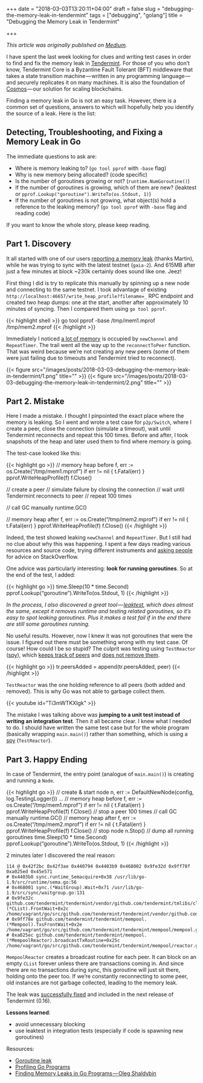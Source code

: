+++
date = "2018-03-03T13:20:11+04:00"
draft = false
slug = "debugging-the-memory-leak-in-tendermint"
tags = ["debugging", "golang"]
title = "Debugging the Memory Leak in Tendermint"

+++

_This article was originally published on [Medium](https://blog.cosmos.network/debugging-the-memory-leak-in-tendermint-210186711420)._

I have spent the last week looking for clues and writing test cases in order to
find and fix the memory leak in
[Tendermint](https://github.com/tendermint/tendermint/). For those of you who
don’t know, Tendermint Core is a Byzantine Fault Tolerant (BFT) middleware that
takes a state transition machine — written in any programming language — and
securely replicates it on many machines. It is also the foundation of
[Cosmos](https://cosmos.network/) — our solution for scaling blockchains.

Finding a memory leak in Go is not an easy task. However, there is a common set
of questions, answers to which will hopefully help you identify the source of a
leak. Here is the list:

<!--more-->

## Detecting, Troubleshooting, and Fixing a Memory Leak in Go

The immediate questions to ask are:

- Where is memory leaking to? (`go tool pprof` with `-base` flag)
- Why is new memory being allocated? (code specific)
- Is the number of goroutines growing or not? (`runtime.NumGoroutine()`)
- If the number of goroutines is growing, which of them are new? (leaktest or
  `pprof.Lookup("goroutine").WriteTo(os.Stdout, 1)`)
- If the number of goroutines is not growing, what object(s) hold a reference
  to the leaking memory? (`go tool pprof` with `-base` flag and reading code)

If you want to know the whole story, please keep reading.

## Part 1. Discovery

It all started with one of our users [reporting a memory
leak](https://github.com/cosmos/gaia/issues/108) (thanks Martin), while he was
trying to sync with the latest testnet (`gaia-2`). And 615MB after just a few
minutes at block ~230k certainly does sound like one. Jeez!

First thing I did is try to replicate this manually by spinning up a new node
and connecting to the same testnet. I took advantage of existing
`http://localhost:46657/write_heap_profile?filename=_` RPC endpoint and created
two heap dumps: one at the start, another after approximately 10 minutes of
syncing. Then I compared them using `go tool pprof`.

{{< highlight shell >}}
go tool pprof -base /tmp/mem1.mprof /tmp/mem2.mprof
{{< /highlight >}}

Immediately I noticed [a lot of
memory](https://github.com/cosmos/gaia/issues/108#issuecomment-358742047) is
occupied by `newChannel` and `RepeatTimer`. The trail went all the way up to
the `reconnectToPeer` function. That was weird because we’re not creating any
new peers (some of them were just failing due to timeouts and Tendermint tried
to reconnect).

{{< figure src="/images/posts/2018-03-03-debugging-the-memory-leak-in-tendermint/1.png" title="" >}}
{{< figure src="/images/posts/2018-03-03-debugging-the-memory-leak-in-tendermint/2.png" title="" >}}

## Part 2. Mistake

Here I made a mistake. I thought I pinpointed the exact place where the memory
is leaking. So I went and wrote a test case for `p2p/Switch`, where I create a
peer, close the connection (simulate a timeout), wait until Tendermint
reconnects and repeat this 100 times. Before and after, I took snapshots of the
heap and later used them to find where memory is going.

The test-case looked like this:

{{< highlight go >}}
// memory heap before
f, err := os.Create(“/tmp/mem1.mprof”)
if err != nil {
  t.Fatal(err)
}
pprof.WriteHeapProfile(f)
f.Close()

// create a peer
// simulate failure by closing the connection
// wait until Tendermint reconnects to peer
// repeat 100 times

// call GC manually
runtime.GC()

// memory heap after
f, err := os.Create(“/tmp/mem2.mprof”)
if err != nil {
  t.Fatal(err)
}
pprof.WriteHeapProfile(f)
f.Close()
{{< /highlight >}}

Indeed, the test showed leaking `newChannel` and `RepeatTimer`. But I still had
no clue about why this was happening. I spent a few days reading various
resources and source code, trying different instruments and [asking
people](https://stackoverflow.com/questions/48499573/is-there-a-way-to-know-who-holds-a-reference-to-an-object-in-go)
for advice on StackOverflow.

One advice was particularly interesting: **look for running goroutines**. So at the
end of the test, I added:

{{< highlight go >}}
time.Sleep(10 * time.Second)
pprof.Lookup(“goroutine”).WriteTo(os.Stdout, 1)
{{< /highlight >}}

_In the process, I also discovered a great
tool — [leaktest](https://github.com/fortytw2/leaktest), which does almost the
same, except it removes runtime and testing related goroutines, so it’s easy to
spot leaking goroutines. Plus it makes a test fail if in the end there are
still some goroutines running._

No useful results. However, now I knew it was not goroutines that were the
issue. I figured out there must be something wrong with my test case. Of
course! How could I be so stupid? The culprit was testing using `TestReactor`
([spy](https://martinfowler.com/articles/mocksArentStubs.html)), which [keeps track of peers](https://github.com/tendermint/tendermint/blob/747b73cb95dab52ee1076ce83dcc92dca86ef93a/p2p/switch_test.go#L73) and [does not remove them](https://github.com/tendermint/tendermint/blob/747b73cb95dab52ee1076ce83dcc92dca86ef93a/p2p/switch_test.go#L67).

{{< highlight go >}}
tr.peersAdded = append(tr.peersAdded, peer)
{{< /highlight >}}

`TestReactor` was the one holding reference to all peers (both added and
removed). This is why Go was not able to garbage collect them.

{{< youtube id="Ti3mWTKXIgk" >}}

The mistake I was talking above was **jumping to a unit test instead of writing
an integration test**. Then it all became clear. I knew what I needed to do. I
should have written the same test case but for the whole program (basically
wrapping `main.main()`) rather than something, which is using a [spy](https://martinfowler.com/articles/mocksArentStubs.html)
(`TestReactor`).

## Part 3. Happy Ending

In case of Tendermint, the entry point (analogue of `main.main()`) is creating
and running a `Node`.

{{< highlight go >}}
// create & start node
n, err := DefaultNewNode(config, log.TestingLogger())
...
// memory heap before
f, err := os.Create(“/tmp/mem1.mprof”)
if err != nil {
  t.Fatal(err)
}
pprof.WriteHeapProfile(f)
f.Close()
// stop a peer 100 times
// call GC manually
runtime.GC()
// memory heap after
f, err := os.Create(“/tmp/mem2.mprof”)
if err != nil {
  t.Fatal(err)
}
pprof.WriteHeapProfile(f)
f.Close()
// stop node
n.Stop()
// dump all running goroutines
time.Sleep(10 * time.Second)
pprof.Lookup(“goroutine”).WriteTo(os.Stdout, 1)
{{< /highlight >}}

2 minutes later I discovered the real reason:

```
114 @ 0x42f2bc 0x42f3ae 0x440794 0x4403b9 0x468002 0x9fe32d 0x9ff78f 0xa025ed 0x45e571
# 0x4403b8 sync.runtime_Semacquire+0x38 /usr/lib/go-1.9/src/runtime/sema.go:56
# 0x468001 sync.(*WaitGroup).Wait+0x71 /usr/lib/go-1.9/src/sync/waitgroup.go:131
# 0x9fe32c github.com/tendermint/tendermint/vendor/github.com/tendermint/tmlibs/clist.(*CList).FrontWait+0x2c /home/vagrant/go/src/github.com/tendermint/tendermint/vendor/github.com/tendermint/tmlibs/clist/clist.go:233
# 0x9ff78e github.com/tendermint/tendermint/mempool.(*Mempool).TxsFrontWait+0x2e /home/vagrant/go/src/github.com/tendermint/tendermint/mempool/mempool.go:184
# 0xa025ec github.com/tendermint/tendermint/mempool.(*MempoolReactor).broadcastTxRoutine+0x25c /home/vagrant/go/src/github.com/tendermint/tendermint/mempool/reactor.go:120
```

`MempoolReactor` creates a broadcast routine for each peer. It can block on an
empty `CList` forever unless there are transactions coming in. And since there
are no transactions during sync, this goroutine will just sit there, holding
onto the peer too. If we’re constantly reconnecting to some peer, old instances
are not garbage collected, leading to the memory leak.

The leak was [successfully
fixed](https://github.com/tendermint/tendermint/pull/1173) and included in the
next release of Tendermint (0.16).

**Lessons learned**:

- avoid unnecessary blocking
- use leaktest in integration tests (especially if code is spawning new goroutines)

Resources:

- [Goroutine leak](https://medium.com/golangspec/goroutine-leak-400063aef468)
- [Profiling Go Programs](https://blog.golang.org/profiling-go-programs)
- [Finding Memory Leaks in Go Programs — Oleg Shaldybin](https://www.youtube.com/watch?v=ydWFpcoYraU)
